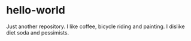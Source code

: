 # hello-world
Just another repository.
I like coffee, bicycle riding and painting.
I dislike diet soda and pessimists.

